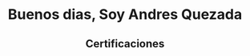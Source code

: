 

<h1 align = "center">Buenos dias, Soy Andres Quezada</h1>
<h2 align = "center">Certificaciones</h2>

<blockquote class="imgur-embed-pub" lang="en" data-id="a/Fz6PnPe" data-context="false" ><a href="//imgur.com/a/Fz6PnPe"></a></blockquote><script async src="//s.imgur.com/min/embed.js" charset="utf-8"></script>


<blockquote class="imgur-embed-pub" lang="en" data-id="a/vmc2Zxt" data-context="false" ><a href="//imgur.com/a/vmc2Zxt"></a></blockquote><script async src="//s.imgur.com/min/embed.js" charset="utf-8"></script>

<blockquote class="imgur-embed-pub" lang="en" data-id="a/knkOlsa" data-context="false" ><a href="//imgur.com/a/knkOlsa"></a></blockquote><script async src="//s.imgur.com/min/embed.js" charset="utf-8"></script>


